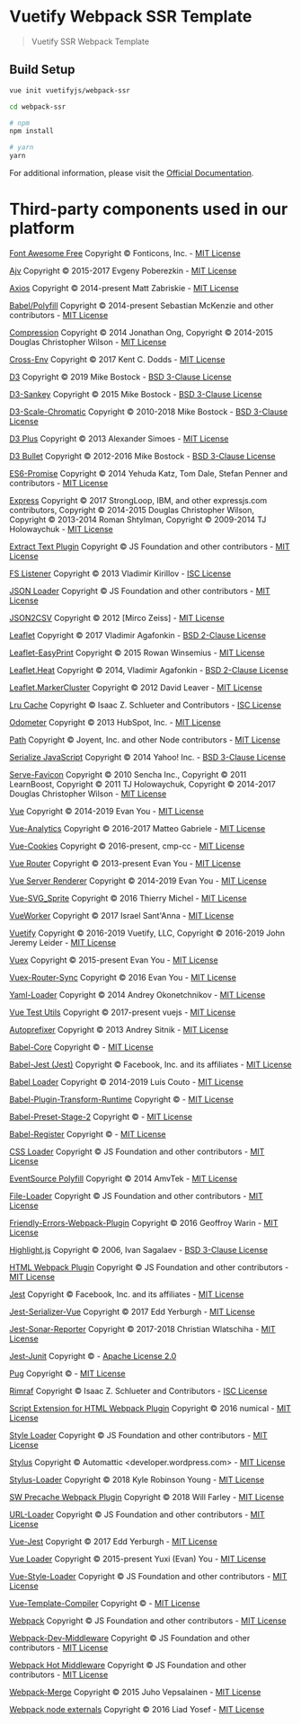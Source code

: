 # Vuetify Webpack SSR Template

> Vuetify SSR Webpack Template

## Build Setup

``` bash
vue init vuetifyjs/webpack-ssr

cd webpack-ssr

# npm
npm install

# yarn
yarn
```

For additional information, please visit the [Official Documentation](https://vuetifyjs.com).

# Third-party components used in our platform

[Font Awesome Free](https://github.com/FortAwesome/Font-Awesome)
Copyright © Fonticons, Inc. - [MIT License](https://fontawesome.com/license/free)

[Ajv](https://github.com/epoberezkin/ajv)
Copyright © 2015-2017 Evgeny Poberezkin - [MIT License](https://github.com/epoberezkin/ajv/blob/master/LICENSE)

[Axios](https://github.com/axios/axios)
Copyright © 2014-present Matt Zabriskie - [MIT License](https://github.com/axios/axios/blob/master/LICENSE)

[Babel/Polyfill](https://babeljs.io/docs/en/babel-polyfill)
Copyright © 2014-present Sebastian McKenzie and other contributors - [MIT License](https://github.com/babel/babel/blob/master/LICENSE)

[Compression](https://github.com/expressjs/compression)
Copyright © 2014 Jonathan Ong, Copyright © 2014-2015 Douglas Christopher Wilson - [MIT License](https://github.com/expressjs/compression/blob/HEAD/LICENSE)

[Cross-Env](https://github.com/kentcdodds/cross-env)
Copyright © 2017 Kent C. Dodds - [MIT License](https://github.com/kentcdodds/cross-env/blob/master/LICENSE)

[D3](https://d3js.org/)
Copyright © 2019 Mike Bostock - [BSD 3-Clause License](https://github.com/d3/d3/blob/master/LICENSE)

[D3-Sankey](https://github.com/d3/d3-sankey)
Copyright © 2015 Mike Bostock - [BSD 3-Clause License](https://github.com/d3/d3-sankey/blob/master/LICENSE)

[D3-Scale-Chromatic](https://github.com/d3/d3-scale-chromatic)
Copyright © 2010-2018 Mike Bostock - [BSD 3-Clause License](https://github.com/d3/d3-scale-chromatic/blob/master/LICENSE)

[D3 Plus](https://d3plus.org/)
Copyright © 2013 Alexander Simoes - [MIT License](https://github.com/alexandersimoes/d3plus/blob/master/LICENSE)

[D3 Bullet](https://github.com/GordonSmith/d3-bullet)
Copyright © 2012-2016 Mike Bostock - [BSD 3-Clause License](https://github.com/GordonSmith/d3-bullet/blob/master/LICENSE)

[ES6-Promise](https://github.com/stefanpenner/es6-promise)
Copyright © 2014 Yehuda Katz, Tom Dale, Stefan Penner and contributors - [MIT License](https://github.com/stefanpenner/es6-promise/blob/master/LICENSE)

[Express](https://expressjs.com)
Copyright © 2017 StrongLoop, IBM, and other expressjs.com contributors, Copyright © 2014-2015 Douglas Christopher Wilson, Copyright © 2013-2014 Roman Shtylman, Copyright © 2009-2014 TJ Holowaychuk - [MIT License](https://github.com/expressjs/express/blob/master/LICENSE)

[Extract Text Plugin](https://github.com/webpack-contrib/extract-text-webpack-plugin)
Copyright © JS Foundation and other contributors - [MIT License](https://github.com/webpack-contrib/extract-text-webpack-plugin/blob/master/LICENSE)

[FS Listener](https://github.com/synrc/fs)
Copyright © 2013 Vladimir Kirillov - [ISC License](https://github.com/synrc/fs/blob/master/LICENSE)

[JSON Loader](https://github.com/webpack-contrib/json-loader)
Copyright © JS Foundation and other contributors - [MIT License](https://github.com/webpack-contrib/json-loader/blob/master/LICENSE)

[JSON2CSV](https://github.com/zemirco/json2csv)
Copyright © 2012 [Mirco Zeiss] - [MIT License](https://github.com/zemirco/json2csv/blob/master/LICENSE.md)

[Leaflet](https://leafletjs.com/)
Copyright © 2017 Vladimir Agafonkin - [BSD 2-Clause License](https://github.com/Leaflet/Leaflet/blob/master/LICENSE)

[Leaflet-EasyPrint](https://github.com/rowanwins/leaflet-easyPrint)
Copyright © 2015 Rowan Winsemius - [MIT License](https://github.com/rowanwins/leaflet-easyPrint/blob/gh-pages/LICENSE)

[Leaflet.Heat](https://github.com/Leaflet/Leaflet.heat)
Copyright © 2014, Vladimir Agafonkin - [BSD 2-Clause License](https://github.com/Leaflet/Leaflet.heat/blob/gh-pages/LICENSE)

[Leaflet.MarkerCluster](https://github.com/Leaflet/Leaflet.markercluster)
Copyright © 2012 David Leaver - [MIT License](https://github.com/Leaflet/Leaflet.markercluster/blob/master/MIT-LICENCE.txt)

[Lru Cache](https://github.com/isaacs/node-lru-cache)
Copyright © Isaac Z. Schlueter and Contributors - [ISC License](https://github.com/isaacs/node-lru-cache/blob/master/LICENSE)

[Odometer](https://github.hubspot.com/odometer/docs/welcome/)
Copyright © 2013 HubSpot, Inc. - [MIT License](https://github.com/HubSpot/odometer/blob/master/LICENSE)

[Path](https://github.com/jinder/path)
Copyright © Joyent, Inc. and other Node contributors - [MIT License](https://github.com/jinder/path/blob/master/LICENSE)

[Serialize JavaScript](https://github.com/yahoo/serialize-javascript)
Copyright © 2014 Yahoo! Inc. - [BSD 3-Clause License](https://github.com/yahoo/serialize-javascript/blob/master/LICENSE)

[Serve-Favicon](https://github.com/expressjs/serve-favicon)
Copyright © 2010 Sencha Inc., Copyright © 2011 LearnBoost, Copyright © 2011 TJ Holowaychuk, Copyright © 2014-2017 Douglas Christopher Wilson - [MIT License](https://github.com/expressjs/serve-favicon/blob/master/LICENSE)

[Vue](https://vuejs.org/)
Copyright © 2014-2019 Evan You - [MIT License](https://github.com/vuejs/vue/blob/dev/LICENSE)

[Vue-Analytics](https://github.com/MatteoGabriele/vue-analytics)
Copyright © 2016-2017 Matteo Gabriele - [MIT License](https://github.com/MatteoGabriele/vue-analytics/blob/master/LICENCE)

[Vue-Cookies](https://github.com/cmp-cc/vue-cookies)
Copyright © 2016-present, cmp-cc - [MIT License](https://github.com/cmp-cc/vue-cookies/blob/master/LICENSE)

[Vue Router](https://router.vuejs.org/)
Copyright © 2013-present Evan You - [MIT License](https://github.com/vuejs/vue-router/blob/dev/LICENSE)

[Vue Server Renderer](https://github.com/vuejs/vue/tree/dev/packages/vue-server-renderer)
Copyright © 2014-2019 Evan You - [MIT License](https://github.com/vuejs/vue/blob/dev/LICENSE)

[Vue-SVG_Sprite](https://github.com/thierrymichel/vue-svg-sprite)
Copyright © 2016 Thierry Michel - [MIT License](https://github.com/thierrymichel/vue-svg-sprite/blob/master/LICENSE)

[VueWorker](https://github.com/israelss/vue-worker)
Copyright © 2017 Israel Sant'Anna - [MIT License](https://github.com/israelss/vue-worker/blob/master/LICENSE)

[Vuetify](https://vuetifyjs.com)
Copyright © 2016-2019 Vuetify, LLC, Copyright © 2016-2019 John Jeremy Leider - [MIT License](https://github.com/vuetifyjs/vuetify/blob/master/LICENSE.md)

[Vuex](https://vuex.vuejs.org/)
Copyright © 2015-present Evan You - [MIT License](https://github.com/vuejs/vuex/blob/dev/LICENSE)

[Vuex-Router-Sync](https://github.com/vuejs/vuex-router-sync)
Copyright © 2016 Evan You - [MIT License](https://github.com/vuejs/vuex-router-sync/blob/master/LICENSE)

[Yaml-Loader](https://github.com/okonet/yaml-loader)
Copyright © 2014 Andrey Okonetchnikov - [MIT License](https://github.com/okonet/yaml-loader/blob/master/LICENSE)

[Vue Test Utils](https://vue-test-utils.vuejs.org/)
Copyright © 2017-present vuejs - [MIT License](https://github.com/vuejs/vue-test-utils/blob/dev/LICENSE)

[Autoprefixer](https://github.com/postcss/autoprefixer)
Copyright © 2013 Andrey Sitnik - [MIT License](https://github.com/postcss/autoprefixer/blob/master/LICENSE)

[Babel-Core](https://babeljs.io/docs/en/next/babel-core.html)
Copyright © - [MIT License]()

[Babel-Jest (Jest)](https://github.com/facebook/jest)
Copyright © Facebook, Inc. and its affiliates - [MIT License](https://github.com/facebook/jest/blob/master/LICENSE)

[Babel Loader](https://github.com/babel/babel-loader)
Copyright © 2014-2019 Luís Couto - [MIT License](https://github.com/babel/babel-loader/blob/master/LICENSE)

[Babel-Plugin-Transform-Runtime](https://babeljs.io/docs/en/babel-plugin-transform-runtime)
Copyright © - [MIT License]()

[Babel-Preset-Stage-2](https://babeljs.io/docs/en/babel-preset-stage-2)
Copyright © - [MIT License]()

[Babel-Register](https://babeljs.io/docs/en/babel-register)
Copyright © - [MIT License]()

[CSS Loader](https://github.com/webpack-contrib/css-loader)
Copyright © JS Foundation and other contributors - [MIT License](https://github.com/webpack-contrib/css-loader/blob/master/LICENSE)

[EventSource Polyfill](https://github.com/amvtek/EventSource)
Copyright © 2014 AmvTek - [MIT License](https://github.com/amvtek/EventSource/blob/master/LICENSE)

[File-Loader](https://github.com/webpack-contrib/file-loader)
Copyright © JS Foundation and other contributors - [MIT License](https://github.com/webpack-contrib/file-loader/blob/master/LICENSE)

[Friendly-Errors-Webpack-Plugin](https://github.com/geowarin/friendly-errors-webpack-plugin)
Copyright © 2016 Geoffroy Warin - [MIT License](https://github.com/geowarin/friendly-errors-webpack-plugin/blob/master/LICENSE)

[Highlight.js](https://highlightjs.org/)
Copyright © 2006, Ivan Sagalaev - [BSD 3-Clause License](https://github.com/highlightjs/highlight.js/blob/master/LICENSE)

[HTML Webpack Plugin](https://github.com/jantimon/html-webpack-plugin)
Copyright © JS Foundation and other contributors - [MIT License](https://github.com/jantimon/html-webpack-plugin/blob/master/LICENSE)

[Jest](https://jestjs.io/)
Copyright © Facebook, Inc. and its affiliates - [MIT License](https://github.com/facebook/jest/blob/master/LICENSE)

[Jest-Serializer-Vue](https://github.com/eddyerburgh/jest-serializer-vue)
Copyright © 2017 Edd Yerburgh - [MIT License](https://github.com/eddyerburgh/jest-serializer-vue/blob/master/LICENSE)

[Jest-Sonar-Reporter](https://github.com/3dmind/jest-sonar-reporter)
Copyright © 2017-2018 Christian Wlatschiha - [MIT License](https://github.com/3dmind/jest-sonar-reporter/blob/develop/LICENSE)

[Jest-Junit](https://github.com/jest-community/jest-junit)
Copyright © - [Apache License 2.0](https://github.com/jest-community/jest-junit/blob/master/LICENSE)

[Pug](https://pugjs.org)
Copyright © - [MIT License]()

[Rimraf](https://github.com/isaacs/rimraf)
Copyright © Isaac Z. Schlueter and Contributors - [ISC License](https://github.com/isaacs/rimraf/blob/master/LICENSE)

[Script Extension for HTML Webpack Plugin](https://github.com/numical/script-ext-html-webpack-plugin)
Copyright © 2016 numical - [MIT License](https://github.com/numical/script-ext-html-webpack-plugin/blob/master/LICENSE)

[Style Loader](https://github.com/webpack-contrib/style-loader)
Copyright © JS Foundation and other contributors - [MIT License](https://github.com/webpack-contrib/style-loader/blob/master/LICENSE)

[Stylus](http://stylus-lang.com/)
Copyright © Automattic <developer.wordpress.com> - [MIT License](https://github.com/stylus/stylus/blob/dev/LICENSE)

[Stylus-Loader](https://github.com/shama/stylus-loader)
Copyright © 2018 Kyle Robinson Young - [MIT License](https://github.com/shama/stylus-loader/blob/master/LICENSE)

[SW Precache Webpack Plugin](https://github.com/goldhand/sw-precache-webpack-plugin)
Copyright © 2018 Will Farley - [MIT License](https://github.com/goldhand/sw-precache-webpack-plugin/blob/master/LICENSE)

[URL-Loader](https://github.com/webpack-contrib/url-loader)
Copyright © JS Foundation and other contributors - [MIT License](https://github.com/webpack-contrib/url-loader/blob/master/LICENSE)

[Vue-Jest](https://github.com/vuejs/vue-jest)
Copyright © 2017 Edd Yerburgh - [MIT License](https://github.com/vuejs/vue-jest/blob/master/LICENSE)

[Vue Loader](https://vue-loader.vuejs.org/guide/)
Copyright © 2015-present Yuxi (Evan) You - [MIT License](https://github.com/vuejs/vue-loader/blob/master/LICENSE)

[Vue-Style-Loader](https://github.com/vuejs/vue-style-loader)
Copyright © JS Foundation and other contributors - [MIT License](https://github.com/vuejs/vue-style-loader/blob/master/LICENSE)

[Vue-Template-Compiler](https://github.com/vuejs/vue/tree/dev/packages/vue-template-compiler)
Copyright © - [MIT License]()

[Webpack](https://webpack.js.org/)
Copyright © JS Foundation and other contributors - [MIT License](https://webpack.js.org/license)

[Webpack-Dev-Middleware](https://github.com/webpack/webpack-dev-middleware)
Copyright © JS Foundation and other contributors - [MIT License](https://github.com/webpack/webpack-dev-middleware/blob/master/LICENSE)

[Webpack Hot Middleware](https://github.com/webpack-contrib/webpack-hot-middleware)
Copyright © JS Foundation and other contributors - [MIT License](https://github.com/webpack-contrib/webpack-hot-middleware/blob/master/LICENSE)

[Webpack-Merge](https://github.com/survivejs/webpack-merge)
Copyright © 2015 Juho Vepsalainen - [MIT License](https://github.com/survivejs/webpack-merge/blob/master/LICENSE)

[Webpack node externals](https://github.com/liady/webpack-node-externals)
Copyright © 2016 Liad Yosef - [MIT License](https://github.com/liady/webpack-node-externals/blob/master/LICENSE)
